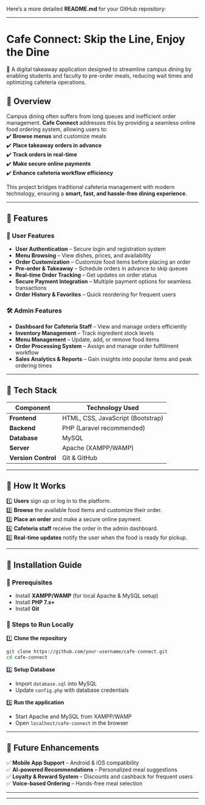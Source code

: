 Here’s a more detailed **README.md** for your GitHub repository:  

---

# **Cafe Connect: Skip the Line, Enjoy the Dine**  
🚀 A digital takeaway application designed to streamline campus dining by enabling students and faculty to pre-order meals, reducing wait times and optimizing cafeteria operations.  

## **📌 Overview**  
Campus dining often suffers from long queues and inefficient order management. **Cafe Connect** addresses this by providing a seamless online food ordering system, allowing users to:  
✔️ **Browse menus** and customize meals  
✔️ **Place takeaway orders in advance**  
✔️ **Track orders in real-time**  
✔️ **Make secure online payments**  
✔️ **Enhance cafeteria workflow efficiency**  

This project bridges traditional cafeteria management with modern technology, ensuring a **smart, fast, and hassle-free dining experience**.  

---

## **🔧 Features**  
### **🛒 User Features**  
- **User Authentication** – Secure login and registration system  
- **Menu Browsing** – View dishes, prices, and availability  
- **Order Customization** – Customize food items before placing an order  
- **Pre-order & Takeaway** – Schedule orders in advance to skip queues  
- **Real-time Order Tracking** – Get updates on order status  
- **Secure Payment Integration** – Multiple payment options for seamless transactions  
- **Order History & Favorites** – Quick reordering for frequent users  

### **🛠️ Admin Features**  
- **Dashboard for Cafeteria Staff** – View and manage orders efficiently  
- **Inventory Management** – Track ingredient stock levels  
- **Menu Management** – Update, add, or remove food items  
- **Order Processing System** – Assign and manage order fulfillment workflow  
- **Sales Analytics & Reports** – Gain insights into popular items and peak ordering times  

---

## **📂 Tech Stack**  
| **Component**   | **Technology Used** |
|---------------|------------------|
| **Frontend**  | HTML, CSS, JavaScript (Bootstrap) |
| **Backend**  | PHP (Laravel recommended) |
| **Database**  | MySQL |
| **Server**  | Apache (XAMPP/WAMP) |
| **Version Control**  | Git & GitHub |

---

## **🚀 How It Works**  
1️⃣ **Users** sign up or log in to the platform.  
2️⃣ **Browse** the available food items and customize their order.  
3️⃣ **Place an order** and make a secure online payment.  
4️⃣ **Cafeteria staff** receive the order in the admin dashboard.  
5️⃣ **Real-time updates** notify the user when the food is ready for pickup.  

---

## **📌 Installation Guide**  
### **🔹 Prerequisites**  
- Install **XAMPP/WAMP** (for local Apache & MySQL setup)  
- Install **PHP 7.x+**  
- Install **Git**  

### **🔹 Steps to Run Locally**  
1️⃣ **Clone the repository**  
```bash
git clone https://github.com/your-username/cafe-connect.git
cd cafe-connect
```
2️⃣ **Setup Database**  
- Import `database.sql` into MySQL  
- Update `config.php` with database credentials  

3️⃣ **Run the application**  
- Start Apache and MySQL from XAMPP/WAMP  
- Open `localhost/cafe-connect` in the browser  

---

## **📌 Future Enhancements**  
✅ **Mobile App Support** – Android & iOS compatibility  
✅ **AI-powered Recommendations** – Personalized meal suggestions  
✅ **Loyalty & Reward System** – Discounts and cashback for frequent users  
✅ **Voice-based Ordering** – Hands-free meal selection  

---

---
